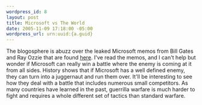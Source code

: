 ```yaml
--- 
wordpress_id: 8
layout: post
title: Microsoft vs The World
date: 2005-11-09 17:18:00 -05:00
wordpress_url: urn:uuid:{a.guid}
---
```

<p>The blogosphere is abuzz over the leaked Microsoft memos from Bill Gates and Ray Ozzie that are found <a href="http://www.hypercamp.org/2005/11/09#a43" title="Exclusive: Full text of Gates email, Ozzie memo">here</a>.  I've read the memos, and I can't help but wonder if Microsoft can really win a battle where the enemy is coming at it from all sides.  History shows that if Microsoft has a well defined enemy, they can turn into a juggernaut and run them over.  It'll be interesting to see how they deal with a battle that includes numerous small competitors.  As many countries have learned in the past, guerrilla warfare is much harder to fight and requires a whole different set of tactics than standard warfare.</p>
